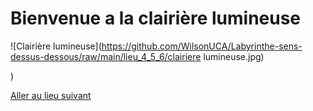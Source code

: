 # Bienvenue a la clairière lumineuse

![Clairière lumineuse](https://github.com/WilsonUCA/Labyrinthe-sens-dessus-dessous/raw/main/lieu_4_5_6/clairiere lumineuse.jpg)

)  <!-- Assure-toi d'avoir téléversé l'image à ce chemin -->

[Aller au lieu suivant]()